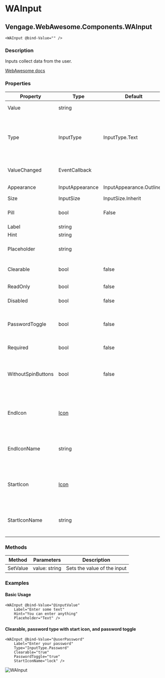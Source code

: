 ﻿# WAInput
## Vengage.WebAwesome.Components.WAInput

```HTML+Razor
<WAInput @bind-Value="" />
```

### Description
Inputs collect data from the user.

[WebAwesome docs](https://webawesome.com/docs/components/input/)

### Properties
| Property | Type   | Default | Description                              |
|----------|--------|---------|------------------------------------------|
| Value | string |  | The current value of the input |
| Type | InputType | InputType.Text | The type of input (Valid input types are Date, DateTimeLocal, Email, Number, Password, Search, Telephone, Text, Time, Url). |
| ValueChanged | EventCallback<string> |  | Triggered when the input's value has changed |
| Appearance | InputAppearance | InputAppearance.Outlined | The input's visual appearance. |
| Size | InputSize | InputSize.Inherit | The input's size. |
| Pill | bool | False | Draws a pill-style input with rounded edges. |
| Label | string |  | The input's label |
| Hint | string |  | The input's hint text. |
| Placeholder | string |  | Placeholder text to show as a hint when the input is empty. |
| Clearable | bool | false | Adds a clear button when the input is not empty. |
| ReadOnly | bool | false | Makes the input readonly. |
| Disabled | bool | false | Maked the input disabled. |
| PasswordToggle | bool | false | Adds a button to toggle the password's visibility. Only applies to password types. |
| Required | bool | false | Makes the input a required field. |
| WithoutSpinButtons | bool | false | Hides the browser's built-in increment/decrement spin buttons for number inputs. Defaults to false. |
| EndIcon    | [Icon](/docs/IconClass.md) |  | The icon to draw in the end slot. Alternatively, use EndIconName to specify the name of the icon. |
| EndIconName    | string  |       |The name of the icon to draw in the end slot. Available names depend on the icon library being used.  |
| StartIcon | [Icon](/docs/IconClass.md) || The icon to draw in the start slot. Altneratively, use StartIconName to specify the name of the icon. |
| StartIconName | string | | The name of the icon to draw in the start slot. Available names depend on the icon library being used. |

### Methods
| Method      | Parameters       | Description                              |
|-------------|------------------|------------------------------------------|
| SetValue  | value: string   | Sets the value of the input |

### Examples

#### Basic Usage
```HTML+Razor
<WAInput @bind-Value="@inputValue" 
	Label="Enter some text"
	Hint="You can enter anything"
	Placeholder="Text" />
```

#### Clearable, password type with start icon, and password toggle
```HTML+Razor
<WAInput @bind-Value="@userPassword"
	Label="Enter your password"
	Type="InputType.Password"
	Clearable="true"
	PasswordToggle="true"
	StartIconName="lock" />
```

![WAInput](https://github.com/user-attachments/assets/8bb3c022-a348-4f1f-8998-75a92703d3fe)